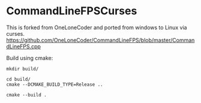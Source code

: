 # CommandLineFPSCurses

This is forked from OneLoneCoder and ported from windows to Linux via curses.
https://github.com/OneLoneCoder/CommandLineFPS/blob/master/CommandLineFPS.cpp

Build using cmake:

```
mkdir build/

cd build/
cmake --DCMAKE_BUILD_TYPE=Release ..

cmake --build .

```

